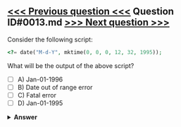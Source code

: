 [<<< Previous question <<<](0012.md)   Question ID#0013.md   [>>> Next question >>>](0014.md)
---

Consider the following script:
```php
<?= date("M-d-Y", mktime(0, 0, 0, 12, 32, 1995));
```
What will be the output of the above script?

- [ ] A) Jan-01-1996
- [ ] B) Date out of range error
- [ ] C) Fatal error
- [ ] D) Jan-01-1995

<details><summary><b>Answer</b></summary>
<p>
  Answer: <strong>A</strong>
</p>
</details>
